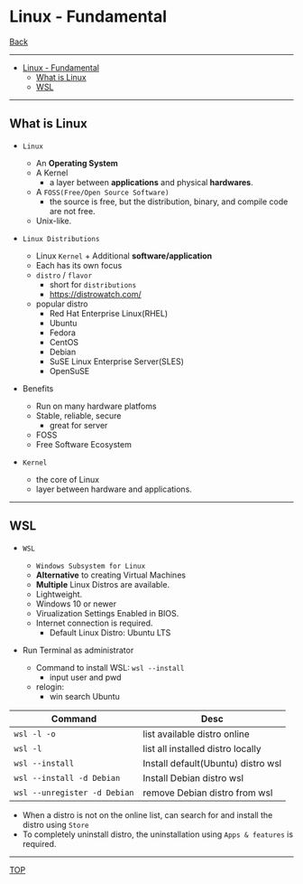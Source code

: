# Linux - Fundamental

[Back](../index.md)

---

- [Linux - Fundamental](#linux---fundamental)
  - [What is Linux](#what-is-linux)
  - [WSL](#wsl)

---

## What is Linux

- `Linux`

  - An **Operating System**
  - A Kernel
    - a layer between **applications** and physical **hardwares**.
  - A `FOSS(Free/Open Source Software)`
    - the source is free, but the distribution, binary, and compile code are not free.
  - Unix-like.

- `Linux Distributions`

  - Linux `Kernel` + Additional **software/application**
  - Each has its own focus
  - `distro` / `flavor`
    - short for `distributions`
    - https://distrowatch.com/
  - popular distro
    - Red Hat Enterprise Linux(RHEL)
    - Ubuntu
    - Fedora
    - CentOS
    - Debian
    - SuSE Linux Enterprise Server(SLES)
    - OpenSuSE

- Benefits

  - Run on many hardware platfoms
  - Stable, reliable, secure
    - great for server
  - FOSS
  - Free Software Ecosystem

- `Kernel`
  - the core of Linux
  - layer between hardware and applications.

---

## WSL

- `WSL`

  - `Windows Subsystem for Linux`
  - **Alternative** to creating Virtual Machines
  - **Multiple** Linux Distros are available.
  - Lightweight.
  - Windows 10 or newer
  - Virualization Settings Enabled in BIOS.
  - Internet connection is required.
    - Default Linux Distro: Ubuntu LTS

- Run Terminal as administrator
  - Command to install WSL: `wsl --install`
    - input user and pwd
  - relogin:
    - win search Ubuntu

| Command                      | Desc                               |
| ---------------------------- | ---------------------------------- |
| `wsl -l -o`                  | list available distro online       |
| `wsl -l`                     | list all installed distro locally  |
| `wsl --install`              | Install default(Ubuntu) distro wsl |
| `wsl --install -d Debian`    | Install Debian distro wsl          |
| `wsl --unregister -d Debian` | remove Debian distro from wsl      |

- When a distro is not on the online list, can search for and install the distro using `Store`
- To completely uninstall distro, the uninstallation using `Apps & features` is required.

---

[TOP](#linux---fundamental)
